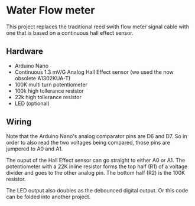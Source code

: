 # Water Flow meter
This project replaces the traditional reed swith flow meter signal cable with one that is based on a continuous hall effect sensor.

## Hardware
  - Arduino Nano
  - Continuous 1.3 mV/G Analog Hall Effect sensor (we used the now obsolete A1302KUA-T)
  - 100K multi turn potentiometer
  - 100k high tollerance resistor
  - 22k high tollerance resistor
  - LED (optional)

## Wiring
Note that the Arduino Nano's analog comparator pins are D6 and D7. So in order to also read the two voltages being compared, those pins are jumpered to A0 and A1.

The ouput of the Hall Effect sensor can go straight to either A0 or A1. The potentiometer with a 22K inline resistor forms the top half (R1) of a voltage divider and goes to the other analog pin. The bottom half (R2) is the 100K resistor.

The LED output also doubles as the debounced digital output. Or this code can be folded into another project.